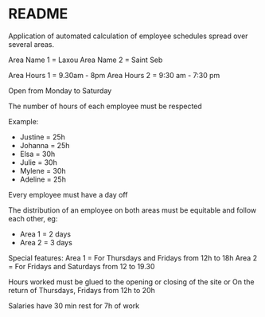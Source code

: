 # README

Application of automated calculation of employee schedules spread over several areas.

Area Name 1 = Laxou
Area Name 2 = Saint Seb

Area Hours 1 = 9.30am - 8pm
Area Hours 2 = 9:30 am - 7:30 pm

Open from Monday to Saturday

The number of hours of each employee must be respected

Example:
- Justine = 25h
- Johanna = 25h
- Elsa = 30h
- Julie = 30h
- Mylene = 30h
- Adeline = 25h

Every employee must have a day off

The distribution of an employee on both areas must be equitable and follow each other, eg:
- Area 1 = 2 days
- Area 2 = 3 days

Special features:
Area 1 = For Thursdays and Fridays from 12h to 18h
Area 2 = For Fridays and Saturdays from 12 to 19.30

Hours worked must be glued to the opening or closing of the site
or
On the return of Thursdays, Fridays from 12h to 20h

Salaries have 30 min rest for 7h of work
